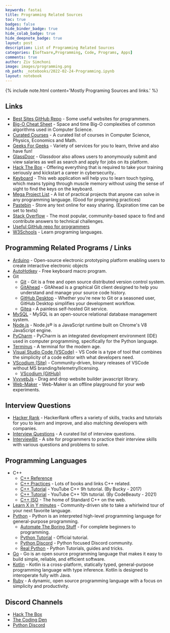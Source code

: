 ```yaml
---
keywords: fastai
title: Programming Related Sources
toc: true
badges: false
hide_binder_badge: true
hide_colab_badge: true
hide_deepnote_badge: true
layout: post
description: List of Programming Related Sources
categories: [Software,Programming, Code, Programs, Apps]
comments: true
author: Ziv Simchoni
image: images/programming.png
nb_path: _notebooks/2022-02-24-Programming.ipynb
layout: notebook
---
```


<!--
#################################################
### THIS FILE WAS AUTOGENERATED! DO NOT EDIT! ###
#################################################
# file to edit: _notebooks/2022-02-24-Programming.ipynb
-->

<div class="container" id="notebook-container">
        
<div class="cell border-box-sizing text_cell rendered"><div class="inner_cell">
<div class="text_cell_render border-box-sizing rendered_html">
<p>{% include note.html content='Mostly Programing Sources and links.' %}</p>
<h2 id="Links">Links<a class="anchor-link" href="#Links"> </a></h2><ul>
<li><a href="https://github.com/sdmg15/Best-websites-a-programmer-should-visit">Best Sites GitHub Repo</a> - Some useful websites for programmers.</li>
<li><a href="https://www.bigocheatsheet.com">Big-O Cheat Sheet</a> - Space and time Big-O complexities of common algorithms used in Computer Science.</li>
<li><a href="https://curated-courses.herokuapp.com">Curated Courses</a> - A curated list of courses in Computer Science, Physics, Economics and Math.</li>
<li><a href="https://www.geeksforgeeks.org">Geeks For Geeks</a> - Variety of services for you to learn, thrive and also have fun!</li>
<li><a href="https://www.glassdoor.com">GlassDoor</a> - Glassdoor also allows users to anonymously submit and view salaries as well as search and apply for jobs on its platform.</li>
<li><a href="https://www.hackthebox.eu">Hack The Box</a> - Offering everything that is required to take your training seriously and kickstart a career in cybersecurity..</li>
<li><a href="https://www.keybr.com">Keyboard</a> - This web application will help you to learn touch typing, which means typing through muscle memory without using the sense of sight to find the keys on the keyboard.</li>
<li><a href="https://github.com/karan/Projects/blob/master/README.md">Mega Project List</a> - A list of practical projects that anyone can solve in any programming language. (Good for programing practices)</li>
<li><a href="https://pastebin.com">Pastebin</a> - Store any text online for easy sharing. (Expiration time can be set to texts)</li>
<li><a href="https://stackoverflow.com">Stack Overflow</a> - The most popular, community-based space to find and contribute answers to technical challenges.</li>
<li><a href="https://github.com/sdmg15/Best-websites-a-programmer-should-visit">Useful GitHub repo for programmers</a></li>
<li><a href="https://www.w3schools.com">W3Schools</a> - Learn programing languages.</li>
</ul>

</div>
</div>
</div>
<div class="cell border-box-sizing text_cell rendered"><div class="inner_cell">
<div class="text_cell_render border-box-sizing rendered_html">
<h2 id="Programming-Related-Programs-/-Links">Programming Related Programs / Links<a class="anchor-link" href="#Programming-Related-Programs-/-Links"> </a></h2><ul>
<li><a href="https://www.arduino.cc">Arduino</a> - Open-source electronic prototyping platform enabling users to create interactive electronic objects</li>
<li><a href="https://autohotkey.com">AutoHotkey</a> - Free keyboard macro program.</li>
<li>Git<ul>
<li><a href="https://git-scm.com">Git</a> - Git is a free and open source distributed version control system.</li>
<li><a href="https://github.com/gitahead/gitahead">GitAhead</a> - GitAhead is a graphical Git client designed to help you understand and manage your source code history.</li>
<li><a href="https://desktop.github.com">GitHub Desktop</a> - Whether you're new to Git or a seasoned user, GitHub Desktop simplifies your
development workflow.</li>
<li><a href="https://gitea.io/en-us">Gitea</a> - A painless self-hosted Git service.</li>
</ul>
</li>
<li><a href="https://www.mysql.com">MySQL</a> - MySQL is an open-source relational database management system.</li>
<li><a href="https://nodejs.org">Node.js</a> - Node.js® is a JavaScript runtime built on Chrome's V8 JavaScript engine.</li>
<li><a href="https://www.jetbrains.com/pycharm">PyCharm</a> - PyCharm is an integrated development environment (IDE) used in computer programming, specifically for the Python language.</li>
<li><a href="https://github.com/Eugeny/terminus">Terminus</a> - A terminal for the modern age.</li>
<li><a href="https://github.com/Microsoft/vscode">Visual Studio Code (VSCode)</a> - VS Code is a type of tool that combines the simplicity of a code editor with what developers need.</li>
<li><a href="https://vscodium.com">VScodium (Site)</a> - Community-driven, binary releases of VSCode without MS branding/telemetry/licensing.<ul>
<li><a href="https://github.com/VSCodium/vscodium">VScodium (GitHub)</a></li>
</ul>
</li>
<li><a href="https://github.com/givanz/VvvebJs">VvvvebJs</a> - Drag and drop website builder javascript library.</li>
<li><a href="https://github.com/chinchang/web-maker">Web-Maker</a> - Web-Maker is an offline playground for your web experiments.</li>
</ul>

</div>
</div>
</div>
<div class="cell border-box-sizing text_cell rendered"><div class="inner_cell">
<div class="text_cell_render border-box-sizing rendered_html">
<h2 id="Interview-Questions">Interview Questions<a class="anchor-link" href="#Interview-Questions"> </a></h2><ul>
<li><a href="https://www.hackerrank.com">Hacker Rank</a> - HackerRank offers a variety of skills, tracks and tutorials for you to learn and improve, and also matching developers with companies.</li>
<li><a href="https://github.com/DopplerHQ/awesome-interview-questions">Interview Questions</a> - A curated list of interview questions.</li>
<li><a href="https://www.interviewbit.com/">InterviewBit</a> - A site for programmers to practice their interview skills with various questions and problems to solve.</li>
</ul>

</div>
</div>
</div>
<div class="cell border-box-sizing text_cell rendered"><div class="inner_cell">
<div class="text_cell_render border-box-sizing rendered_html">
<h2 id="Programming-Languages">Programming Languages<a class="anchor-link" href="#Programming-Languages"> </a></h2><ul>
<li>C++<ul>
<li><a href="https://en.cppreference.com/w/">C++ Reference</a></li>
<li><a href="https://stackoverflow.com/a/388282">C++ Practices</a> - Lots of books and links C++ related.</li>
<li><a href="https://www.youtube.com/watch?v=mUQZ1qmKlLY">C++ Tutorial</a> - YouTube C++ 9h tutorial. (By Bucky - 2017)</li>
<li><a href="https://youtu.be/GQp1zzTwrIg">C++ Tutorial</a> - YouTube C++ 10h tutorial. (By CodeBeauty - 2021)</li>
<li><a href="https://isocpp.org">C++ ISO</a> - The home of Standard C++ on the web.</li>
</ul>
</li>
<li><a href="https://learnxinyminutes.com">Learn X in Y minutes</a> - Community-driven site to take a whirlwind tour of your next favorite language.</li>
<li><a href="https://www.python.org">Python</a> - Python is an interpreted high-level programming language for general-purpose programming.<ul>
<li><a href="https://automatetheboringstuff.com">Automate The Boring Stuff</a> - For complete beginners to programming.</li>
<li><a href="https://docs.python.org/3/tutorial">Python Tutorial</a> - Official tutorial.</li>
<li><a href="https://pythondiscord.com">Python Discord</a> - Python focused Discord community. </li>
<li><a href="https://realpython.com">Real Python</a> - Python Tutorials, guides and tricks.</li>
</ul>
</li>
<li><a href="https://golang.org">Go</a> - Go is an open source programming language that makes it easy to build simple, reliable, and efficient software.</li>
<li><a href="https://kotlinlang.org">Kotlin</a> - Kotlin is a cross-platform, statically typed, general-purpose programming language with type inference. Kotlin is designed to interoperate fully with Java.</li>
<li><a href="https://www.ruby-lang.org/en">Ruby</a> - A dynamic, open source programming language with a focus on simplicity and productivity.</li>
</ul>

</div>
</div>
</div>
<div class="cell border-box-sizing text_cell rendered"><div class="inner_cell">
<div class="text_cell_render border-box-sizing rendered_html">
<h2 id="Discord-Channels">Discord Channels<a class="anchor-link" href="#Discord-Channels"> </a></h2><ul>
<li><a href="https://discord.gg/hackthebox">Hack The Box</a></li>
<li><a href="https://discord.gg/code">The Coding Den</a></li>
<li><a href="https://discord.com/invite/python">Python Discord</a></li>
</ul>

</div>
</div>
</div>
</div>
 

